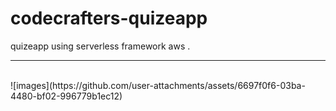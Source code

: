 # codecrafters-quizeapp
quizeapp using serverless framework aws .
<hr>
<br>
![images](https://github.com/user-attachments/assets/6697f0f6-03ba-4480-bf02-996779b1ec12)
